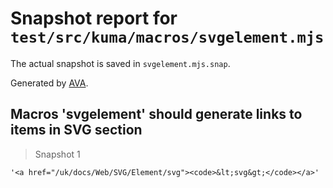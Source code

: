 # Snapshot report for `test/src/kuma/macros/svgelement.mjs`

The actual snapshot is saved in `svgelement.mjs.snap`.

Generated by [AVA](https://avajs.dev).

## Macros 'svgelement' should generate links to items in SVG section

> Snapshot 1

    '<a href="/uk/docs/Web/SVG/Element/svg"><code>&lt;svg&gt;</code></a>'
